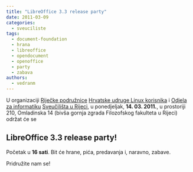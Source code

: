```yaml
---
title: "LibreOffice 3.3 release party"
date: 2011-03-09
categories: 
  - sveuciliste
tags: 
  - document-foundation
  - hrana
  - libreoffice
  - opendocument
  - openoffice
  - party
  - zabava
authors: 
  - vedranm
---
```


U organizaciji [Riječke podružnice](../podruznica.md) [Hrvatske udruge Linux korisnika](http://www.linux.hr/) i [Odjela za informatiku](https://www.inf.uniri.hr/) [Sveučilišta u Rijeci](https://uniri.hr/), u ponedjeljak, **14. 03. 2011.**, u prostoriji 210, Omladinska 14 (bivša gornja zgrada Filozofskog fakulteta u Rijeci) održat će se

## LibreOffice 3.3 release party!

<!-- more -->

Početak u **16 sati**. Bit će hrane, pića, predavanja i, naravno, zabave.

Pridružite nam se!
